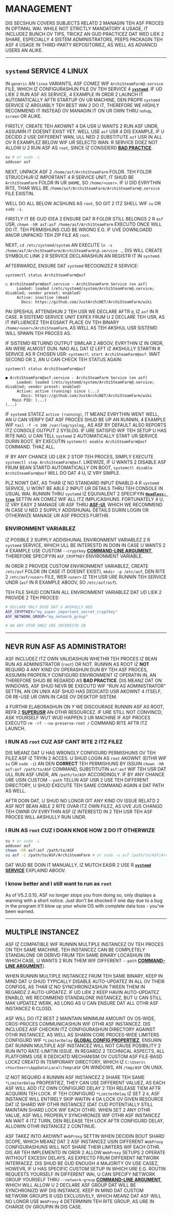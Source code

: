 # MANAGEMENT

DIS SECSHUN COVERS SUBJECTS RELATD 2 MANAGIN TEH ASF PROCES IN OPTIMAL WAI. WHILE NOT STRICTLY MANDATORY 4 USAGE, IT INCLUDEZ BUNCH OV TIPS, TRICKZ AN GUD PRACTICEZ DAT WED LIEK 2 SHARE, ESPECIALLY 4 SISTEM ADMINISTRATORS, PEEPS PACKAGIN TEH ASF 4 USAGE IN THIRD-PARTY REPOSITORIEZ, AS WELL AS ADVANCD USERS AN ALIKE.

---

## `systemd` SERVICE 4 LINUX

IN `generic` AN `linux` VARIANTS, ASF COMEZ WIF `ArchiSteamFarm@.service` FILE, WHICH IZ CONFIGURASHUN FILE OV TEH SERVICE 4 **[`systemd`](https://systemd.io)**. IF UD LIEK 2 RUN ASF AS SERVICE, 4 EXAMPLE IN ORDR 2 LAUNCH IT AUTOMATICALLY AFTR STARTUP OV UR MACHINE, DEN PROPR `systemd` SERVICE IZ ARGUABLY TEH BEST WAI 2 DO IT, THEREFORE WE HIGHLY RECOMMEND IT INSTEAD OV MANAGIN IT ON UR OWN THRU `nohup`, `screen` OR ALIKE.

FIRSTLY, CREATE TEH AKOWNT 4 DA USR U WANTS 2 RUN ASF UNDR, ASSUMIN IT DOESNT EXIST YET. WELL USE `asf` USR 4 DIS EXAMPLE, IF U DECIDD 2 USE DIFFERENT WAN, ULL NED 2 SUBSTITUTE `asf` USR IN ALL OV R EXAMPLEZ BELOW WIF UR SELECTD WAN. R SERVICE DOEZ NOT ALLOW U 2 RUN ASF AS `root`, SINCE IZ CONSIDERD **[BAD PRACTICE](#nevr-run-asf-as-administrator)**.

```sh
su # or sudo -i
adduser asf
```

NEXT, UNPACK ASF 2 `/home/asf/ArchiSteamFarm` FOLDR. TEH FOLDR STRUCCHUR IZ IMPORTANT 4 R SERVICE UNIT, IT SHUD BE `ArchiSteamFarm` FOLDR IN UR `$HOME`, SO `/home/<user>`. IF U DID EVRYTHIN RITE, THAR WILL BE `/home/asf/ArchiSteamFarm/ArchiSteamFarm@.service` FILE EXISTIN.

WELL DO ALL BELOW ACSHUNS AS `root`, SO GIT 2 ITZ SHELL WIF `su` OR `sudo -i`.

FIRSTLY IT BE GUD IDEA 2 ENSURE DAT R FOLDR STILL BELONGS 2 R `asf` USR, `chown -hR asf:asf /home/asf/ArchiSteamFarm` EXECUTD ONCE WILL DO IT. TEH PERMISHUNS CUD BE WRONG E.G. IF UVE DOWNLOADD AN/OR UNPACKD TEH ZIP FILE AS `root`.

NEXT, `cd /etc/systemd/system` AN EXECUTE `ln -s /home/asf/ArchiSteamFarm/ArchiSteamFarm\@.service .`, DIS WILL CREATE SYMBOLIC LINK 2 R SERVICE DECLARASHUN AN REGISTR IT IN `systemd`.

AFTERWARDZ, ENSURE DAT `systemd` RECOGNIZEZ R SERVICE:

```
systemctl status ArchiSteamFarm@asf

○ ArchiSteamFarm@asf.service - ArchiSteamFarm Service (on asf)
     Loaded: loaded (/etc/systemd/system/ArchiSteamFarm@.service; disabled; vendor preset: enabled)
     Active: inactive (dead)
       Docs: https://github.com/JustArchiNET/ArchiSteamFarm/wiki
```

PAI SPESHUL ATTENSHUN 2 TEH USR WE DECLARE AFTR `@`, IZ `asf` IN R CASE. R SISTEMD SERVICE UNIT EXPEX FRUM U 2 DECLARE TEH USR, AS IT INFLUENCEZ TEH EGSAKT PLACE OV TEH BINARY `/home/<user>/ArchiSteamFarm`, AS WELL AS TEH AKSHUL USR SISTEMD WILL SPAWN TEH PROCES AS.

IF SISTEMD RETURND OUTPUT SIMILAR 2 ABOOV, EVRYTHIN IZ IN ORDR, AN WERE ALMOST DUN. NAO ALL DAT IZ LEFT IZ AKSHULLY STARTIN R SERVICE AS R CHOSEN USR: `systemctl start ArchiSteamFarm@asf`. WAIT SECOND OR 2, AN U CAN CHECK TEH STATUS AGAIN:

```
systemctl status ArchiSteamFarm@asf

● ArchiSteamFarm@asf.service - ArchiSteamFarm Service (on asf)
     Loaded: loaded (/etc/systemd/system/ArchiSteamFarm@.service; disabled; vendor preset: enabled)
     Active: active (running) since (...)
       Docs: https://github.com/JustArchiNET/ArchiSteamFarm/wiki
   Main PID: (...)
(...)
```

IF `systemd` STATEZ `active (running)`, IT MEANZ EVRYTHIN WENT WELL, AN U CAN VERIFY DAT ASF PROCES SHUD BE UP AN RUNNIN, 4 EXAMPLE WIF `tail -f -n 100 /var/log/syslog`,, AS ASF BY DEFAULT ALSO REPORTS ITZ CONSOLE OUTPUT 2 SYSLOG. IF URE SATISFID WIF TEH SETUP U HAS RITE NAO, U CAN TELL `systemd` 2 AUTOMATICALLY START UR SERVICE DURIN BOOT, BY EXECUTIN `systemctl enable ArchiSteamFarm@asf` COMMAND. THAZ ALL.

IF BY ANY CHANCE UD LIEK 2 STOP TEH PROCES, SIMPLY EXECUTE `systemctl stop ArchiSteamFarm@asf`. LIKEWIZE, IF U WANTS 2 DISABLE ASF FRUM BEAN STARTD AUTOMATICALLY ON BOOT, `systemctl disable ArchiSteamFarm@asf` WILL DO DAT 4 U, IZ VRY SIMPLE.

PLZ NOWT DAT, AS THAR IZ NO STANDARD INPUT ENABLD 4 R `systemd` SERVICE, U WONT BE ABLE 2 INPUT UR DETAILS THRU TEH CONSOLE IN USUAL WAI. RUNNIN THRU `systemd` IZ EQUIVALENT 2 SPECIFYIN **[`Headless: true`](https://github.com/JustArchiNET/ArchiSteamFarm/wiki/Configuration-lol-US#headless)** SETTIN AN COMEZ WIF ALL ITZ IMPLICASHUNS. FORTUNATELY 4 U, IZ VRY EASY 2 MANAGE UR ASF THRU **[ASF-UI](https://github.com/JustArchiNET/ArchiSteamFarm/wiki/IPC-lol-US#asf-ui)**, WHICH WE RECOMMEND IN CASE U NED 2 SUPPLY ADDISHUNAL DETAILS DURIN LOGIN OR OTHERWIZE MANAGE UR ASF PROCES FURTHR.

### ENVIRONMENT VARIABLEZ

IZ POSIBLE 2 SUPPLY ADDISHUNAL ENVIRONMENT VARIABLEZ 2 R `systemd` SERVICE, WHICH ULL BE INTERESTD IN DOIN IN CASE U WANTS 2 4 EXAMPLE USE CUSTOM `--cryptkey` **[COMMAND-LINE ARGUMENT](https://github.com/JustArchiNET/ArchiSteamFarm/wiki/Command-line-arguments-lol-US#arguments)**, THEREFORE SPECIFYIN `ASF_CRYPTKEY` ENVIRONMENT VARIABLE.

IN ORDR 2 PROVIDE CUSTOM ENVIRONMENT VARIABLEZ, CREATE `/etc/asf` FOLDR (IN CASE IT DOESNT EXIST), `mkdir -p /etc/asf`, DEN RITE 2 `/etc/asf/<user>` FILE, WER `<user>` IZ TEH USR URE RUNNIN TEH SERVICE UNDR (`asf` IN R EXAMPLE ABOOV, SO `/etc/asf/asf`).

TEH FILE SHUD CONTAIN ALL ENVIRONMENT VARIABLEZ DAT UD LIEK 2 PROVIDE 2 TEH PROCES:

```sh
# DECLARE ONLY DOSE DAT U AKSHULLY NED
ASF_CRYPTKEY="my_super_important_secret_cryptkey"
ASF_NETWORK_GROUP="my_network_group"

# AN ANY OTHR ONEZ URE INTERESTD IN
```

---

## NEVR RUN ASF AS ADMINISTRATOR!

ASF INCLUDEZ ITZ OWN VALIDASHUN WHETHR TEH PROCES IZ BEAN RUN AS ADMINISTRATOR (`root`) OR NOT. RUNNIN AS ROOT IZ **NOT** REQUIRD 4 ANY KIND OV OPERASHUN DUN BY TEH ASF PROCES, ASSUMIN PROPERLY CONFIGURD ENVIRONMENT IZ OPERATIN IN, AN THEREFORE SHUD BE REGARDD AS **BAD PRACTICE**. DIS MEANZ DAT ON WINDOWS, ASF SHUD NEVR BE EXECUTD WIF "RUN AS ADMINISTRATOR" SETTIN, AN ON UNIX ASF SHUD HAS DEDICATD USR AKOWNT 4 ITSELF, OR RE-USE UR OWN IN CASE OV DESKTOP SISTEM.

4 FURTHR ELABORASHUN ON *Y* WE DISCOURAGE RUNNIN ASF AS ROOT, REFR 2 **[SUPERUSR](https://superuser.com/questions/218379/why-is-it-bad-to-run-as-root)** AN OTHR RESOURCEZ. IF URE STILL NOT CONVINCD, ASK YOURSELF WUT WUD HAPPEN 2 UR MACHINE IF ASF PROCES EXECUTD `rm -rf --no-preserve-root /` COMMAND RITE AFTR ITZ LAUNCH.

### I RUN AS `root` CUZ ASF CANT RITE 2 ITZ FILEZ

DIS MEANZ DAT U HAS WRONGLY CONFIGURD PERMISHUNS OV TEH FILEZ ASF IZ TRYIN 2 ACCES. U SHUD LOGIN AS `root` AKOWNT (EITHR WIF `su` OR `sudo -i`) AN DEN **CORRECT** TEH PERMISHUNS BY ISSUIN `chown -hR asf:asf /path/to/ASF` COMMAND, SUBSTITUTIN `asf:asf` WIF TEH USR DAT ULL RUN ASF UNDR, AN `/path/to/ASF` ACCORDINGLY. IF BY ANY CHANCE URE USIN CUSTOM `--path` TELLIN ASF USR 2 USE TEH DIFFERENT DIRECTORY, U SHUD EXECUTE TEH SAME COMMAND AGAIN 4 DAT PATH AS WELL.

AFTR DOIN DAT, U SHUD NO LONGR GIT ANY KIND OV ISSUE RELATD 2 ASF NOT BEAN ABLE 2 RITE OVAR ITZ OWN FILEZ, AS UVE JUS CHANGD TEH OWNR OV EVRYTHIN ASF IZ INTERESTD IN 2 TEH USR TEH ASF PROCES WILL AKSHULLY RUN UNDR.

### I RUN AS `root` CUZ I DOAN KNOE HOW 2 DO IT OTHERWIZE

```sh
su # or sudo -i
adduser asf
chown -hR asf:asf /path/to/ASF
su asf -c /path/to/ASF/ArchiSteamFarm # or sudo -u asf /path/to/ASF/ArchiSteamFarm
```

DAT WUD BE DOIN IT MANUALLY, IZ MUTCH EASIR 2 USE R **[`systemd` SERVICE](#systemd-service-4-linux)** EXPLAIND ABOOV.

### I know better and I still want to run as `root`

As of V5.2.0.10, ASF no longer stops you from doing so, only displays a warning with a short notice. Just don't be shocked if one day due to a bug in the program it'll blow up your whole OS with complete data loss - you've been warned.

---

## MULTIPLE INSTANCEZ

ASF IZ COMPATIBLE WIF RUNNIN MULTIPLE INSTANCEZ OV TEH PROCES ON TEH SAME MACHINE. TEH INSTANCEZ CAN BE COMPLETELY STANDALONE OR DERIVD FRUM TEH SAME BINARY LOCASHUN (IN WHICH CASE, U WANTS 2 RUN THEM WIF DIFFERENT `--path` **[COMMAND-LINE ARGUMENT](https://github.com/JustArchiNET/ArchiSteamFarm/wiki/Command-line-arguments-lol-US)**).

WHEN RUNNIN MULTIPLE INSTANCEZ FRUM TEH SAME BINARY, KEEP IN MIND DAT U SHUD TYPICALLY DISABLE AUTO-UPDATEZ IN ALL OV THEIR CONFIGS, AS THAR IZ NO SYNCHRONIZASHUN TWEEN THEM IN REGARDZ 2 AUTO-UPDATEZ. IF UD LIEK 2 KEEP HAVIN AUTO-UPDATEZ ENABLD, WE RECOMMEND STANDALONE INSTANCEZ, BUT U CAN STILL MAK UPDATEZ WERK, AS LONG AS U CAN ENSURE DAT ALL OTHR ASF INSTANCEZ R CLOSD.

ASF WILL DO ITZ BEST 2 MAINTAIN MINIMUM AMOUNT OV OS-WIDE, CROS-PROCES COMMUNICASHUN WIF OTHR ASF INSTANCEZ. DIS INCLUDEZ ASF CHECKIN ITZ CONFIGURASHUN DIRECTORY AGAINST OTHR INSTANCEZ, AS WELL AS SHARIN CORE PROCES-WIDE LIMITERS CONFIGURD WIF `*LimiterDelay` **[GLOBAL CONFIG PROPERTIEZ](https://github.com/JustArchiNET/ArchiSteamFarm/wiki/Configuration-lol-US#global-config)**, ENSURIN DAT RUNNIN MULTIPLE ASF INSTANCEZ WILL NOT CAUSE POSIBILITY 2 RUN INTO RATE-LIMITIN ISSUE. IN REGARDZ 2 TECHNICAL ASPECTS, ALL PLATFORMS USE R DEDICATD MECHANISM OV CUSTOM ASF FILE-BASD LOCKZ CREATD IN TEMPORARY DIRECTORY, WHICH IZ `C:\Users\<YourUser>\AppData\Local\Temp\ASF` ON WINDOWS, AN `/tmp/ASF` ON UNIX.

IZ NOT REQUIRD 4 RUNNIN ASF INSTANCEZ 2 SHARE TEH SAME `*LimiterDelay` PROPERTIEZ, THEY CAN USE DIFFERENT VALUEZ, AS EACH ASF WILL ADD ITZ OWN CONFIGURD DELAY 2 TEH RELEASE TIEM AFTR ACQUIRIN TEH LOCK. IF TEH CONFIGURD `*LimiterDelay` IZ SET 2 `0`, ASF INSTANCE WILL ENTIRELY SKIP WAITIN 4 DA LOCK OV GIVEN RESOURCE DAT IZ SHARD WIF OTHR INSTANCEZ (DAT CUD POTENTIALLY STILL MAINTAIN SHARD LOCK WIF EACH OTHR). WHEN SET 2 ANY OTHR VALUE, ASF WILL PROPERLY SYNCHRONIZE WIF OTHR ASF INSTANCEZ AN WAIT 4 ITZ TURN, DEN RELEASE TEH LOCK AFTR CONFIGURD DELAY, ALLOWIN OTHR INSTANCEZ 2 CONTINUE.

ASF TAKEZ INTO AKOWNT `WebProxy` SETTIN WHEN DECIDIN BOUT SHARD SCOPE, WHICH MEANZ DAT 2 ASF INSTANCEZ USIN DIFFERENT `WebProxy` CONFIGURASHUNS WILL NOT SHARE THEIR LIMITERS WIF EACH OTHR. DIS AR TEH IMPLEMENTD IN ORDR 2 ALLOW `WebProxy` SETUPS 2 OPERATE WITHOUT EXCESIV DELAYS, AS EXPECTD FRUM DIFFERENT NETWORK INTERFACEZ. DIS SHUD BE GUD ENOUGH 4 MAJORITY OV USE CASEZ, HOWEVR, IF U HAS SPECIFIC CUSTOM SETUP IN WHICH URE E.G. ROUTIN REQUESTS YOURSELF IN DIFFERENT WAI, U CAN SPECIFY NETWORK GROUP YOURSELF THRU `--network-group` **[COMMAND-LINE ARGUMENT](https://github.com/JustArchiNET/ArchiSteamFarm/wiki/Command-line-arguments-lol-US)**, WHICH WILL ALLOW U 2 DECLARE ASF GROUP DAT WILL BE SYNCHRONIZD WIF DIS INSTANCE. KEEP IN MIND DAT CUSTOM NETWORK GROUPS R USD EXCLUSIVELY, WHICH MEANZ DAT ASF WILL NO LONGR USE `WebProxy` 4 DETERMININ TEH RITE GROUP, AS URE IN CHARGE OV GROUPIN IN DIS CASE.